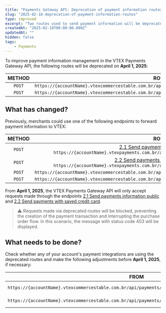 ```yaml
---
title: "Payments Gateway API: Deprecation of payment information routes"
slug: "2025-02-18-deprecation-of-payment-information-routes"
type: improved
excerpt: "Two routes used to send payment information will be deprecated."
createdAt: "2025-02-18T00:00:00.000Z"
updatedAt: ""
hidden: false
tags:
    - Payments
---
```

To improve payment information management in the VTEX Payments Gateway API, the following routes will be deprecated on **April 1, 2025**:

|  METHOD  |                                                    ROUTES                                                    |
| :------: | :----------------------------------------------------------------------------------------------------------: |
| `POST` | `https://{accountName}.vtexcommercestable.com.br/api/payments/pub/transactions/{transactionId}/payments` |
| `POST` | `https://{accountName}.vtexcommercestable.com.br/api/payments/pvt/transactions/{transactionId}/payments` |

## What has changed?

Previously, merchants could use one of the following endpoints to forward payment information to VTEX:

|  METHOD  |                                                                                                                            ROUTES                                                                                                                            |
| :------: | :----------------------------------------------------------------------------------------------------------------------------------------------------------------------------------------------------------------------------------------------------------: |
| `POST` |   [2.1 Send payments information public](https://developers.vtex.com/docs/api-reference/payments-gateway-api#post-/api/pub/transactions/-transactionId-/payments) `https://{accountName}.vtexpayments.com.br/api/pub/transactions/{transactionId}/payments`   |
| `POST` | [2.2 Send payments with saved credit card](https://developers.vtex.com/docs/api-reference/payments-gateway-api#post-/api/pvt/transactions/-transactionId-/payments) `https://{accountName}.vtexpayments.com.br/api/pvt/transactions/{transactionId}/payments` |
| `POST` |                                                                         `https://{accountName}.vtexcommercestable.com.br/api/payments/pub/transactions/{transactionId}/payments`                                                                         |
| `POST` |                                                                         `https://{accountName}.vtexcommercestable.com.br/api/payments/pvt/transactions/{transactionId}/payments`                                                                         |

From **April 1, 2025**, the VTEX Payments Gateway API will only accept requests made through the endpoints [2.1 Send payments information public](https://developers.vtex.com/docs/api-reference/payments-gateway-api#post-/api/pub/transactions/-transactionId-/payments) and [2.2 Send payments with saved credit card](https://developers.vtex.com/docs/api-reference/payments-gateway-api#post-/api/pvt/transactions/-transactionId-/payments).

> ⚠️ Requests made via deprecated routes will be blocked, preventing the creation of the payment transaction and interrupting the purchase order flow. In this scenario, the message with status code 403 will be displayed.

## What needs to be done?

Check whether any of your account's payment integrations are using the deprecated routes and make the following adjustments before **April 1, 2025**, if necessary:

|                                                     FROM                                                     |                                                                                                                              TO                                                                                                                              |
| :----------------------------------------------------------------------------------------------------------: | :----------------------------------------------------------------------------------------------------------------------------------------------------------------------------------------------------------------------------------------------------------: |
| `https://{accountName}.vtexcommercestable.com.br/api/payments/pub/transactions/{transactionId}/payments` |   [2.1 Send payments information public](https://developers.vtex.com/docs/api-reference/payments-gateway-api#post-/api/pub/transactions/-transactionId-/payments) `https://{accountName}.vtexpayments.com.br/api/pub/transactions/{transactionId}/payments`   |
| `https://{accountName}.vtexcommercestable.com.br/api/payments/pvt/transactions/{transactionId}/payments` | [2.2 Send payments with saved credit card](https://developers.vtex.com/docs/api-reference/payments-gateway-api#post-/api/pvt/transactions/-transactionId-/payments) `https://{accountName}.vtexpayments.com.br/api/pvt/transactions/{transactionId}/payments` |
